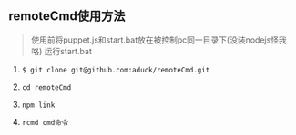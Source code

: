 ## remoteCmd使用方法

> 使用前将puppet.js和start.bat放在被控制pc同一目录下(没装nodejs怪我咯) 运行start.bat

1. `$ git clone git@github.com:aduck/remoteCmd.git`

2. `cd remoteCmd`

3. `npm link`

4. `rcmd cmd命令`
